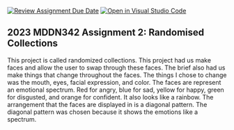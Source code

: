[![Review Assignment Due Date](https://classroom.github.com/assets/deadline-readme-button-8d59dc4de5201274e310e4c54b9627a8934c3b88527886e3b421487c677d23eb.svg)](https://classroom.github.com/a/TMOxyln0)
[![Open in Visual Studio Code](https://classroom.github.com/assets/open-in-vscode-c66648af7eb3fe8bc4f294546bfd86ef473780cde1dea487d3c4ff354943c9ae.svg)](https://classroom.github.com/online_ide?assignment_repo_id=10681103&assignment_repo_type=AssignmentRepo)
## 2023 MDDN342 Assignment 2: Randomised Collections

This project is called randomized collections.  This project had us make faces and allow the user to swap through these faces.  The brief also had us make things that change throughout the faces.  The things I chose to change was the mouth, eyes, facial expression, and color.  The faces are represent an emotional spectrum.  Red for angry, blue for sad, yellow for happy, green for disgusted, and orange for confident.  It also looks like a rainbow.  The arrangement that the faces are displayed in is a diagonal pattern. The diagonal pattern was chosen because it shows the emotions like a spectrum.